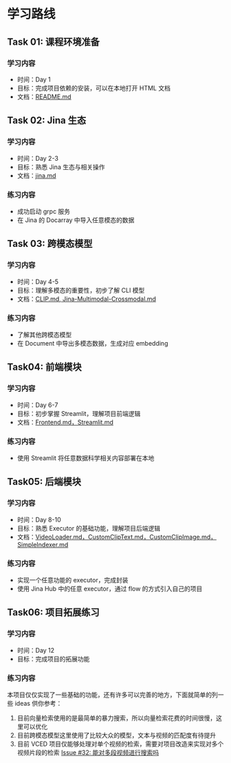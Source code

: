 # 学习路线

## Task 01: 课程环境准备

### 学习内容

+ 时间：Day 1
+ 目标：完成项目依赖的安装，可以在本地打开 HTML 文档
+ 文档：[README.md](./README.md)

## Task 02: Jina 生态

### 学习内容

+ 时间：Day 2-3
+ 目标：熟悉 Jina 生态与相关操作
+ 文档：[jina.md](./docs/source/user_guide/jina.md)

### 练习内容

+ 成功启动 grpc 服务
+ 在 Jina 的 Docarray 中导入任意模态的数据

## Task 03: 跨模态模型

### 学习内容

+ 时间：Day 4-5
+ 目标：理解多模态的重要性，初步了解 CLI 模型
+ 文档：[CLIP.md, Jina-Multimodal-Crossmodal.md](./docs//source/user_guide/CLIP)

### 练习内容

+ 了解其他跨模态模型
+ 在 Document 中导出多模态数据，生成对应 embedding

## Task04: 前端模块

### 学习内容

+ 时间：Day 6-7
+ 目标：初步掌握 Streamlit，理解项目前端逻辑
+ 文档：[Frontend.md，Streamlit.md](./docs/source/user_guide/Frontend/)

### 练习内容

+ 使用 Streamlit 将任意数据科学相关内容部署在本地

## Task05: 后端模块

### 学习内容

+ 时间：Day 8-10
+ 目标：熟悉 Executor 的基础功能，理解项目后端逻辑
+ 文档：[VideoLoader.md，CustomClipText.md，CustomClipImage.md，SimpleIndexer.md](./docs/source/user_guide/Backend)

### 练习内容

+ 实现一个任意功能的 executor，完成封装
+ 使用 Jina Hub 中的任意 executor，通过 flow 的方式引入自己的项目

## Task06: 项目拓展练习

### 学习内容

+ 时间：Day 12
+ 目标：完成项目的拓展功能

### 练习内容

本项目仅仅实现了一些基础的功能，还有许多可以完善的地方，下面就简单的列一些 ideas 供你参考：

1. 目前向量检索使用的是最简单的暴力搜索，所以向量检索花费的时间很慢，这里可以优化
2. 目前跨模态模型这里使用了比较大众的模型，文本与视频的匹配度有待提升
3. 目前 VCED 项目仅能够处理对单个视频的检索，需要对项目改造来实现对多个视频片段的检索 [Issue #32: 能对多段视频进行搜索吗](https://github.com/datawhalechina/vced/issues/32)
